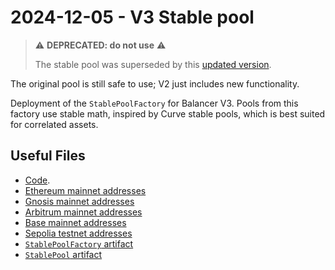 # 2024-12-05 - V3 Stable pool

> ⚠️ **DEPRECATED: do not use** ⚠️
>
> The stable pool was superseded by this [updated version](../../tasks/20250324-v3-stable-pool-v2/).

The original pool is still safe to use; V2 just includes new functionality.

Deployment of the `StablePoolFactory` for Balancer V3.
Pools from this factory use stable math, inspired by Curve stable pools, which is best suited for correlated assets.

## Useful Files

- [Code](https://github.com/balancer/balancer-v3-monorepo/commit/25d73b3d091f5dde943ad6b7d90db9569222510d).
- [Ethereum mainnet addresses](./output/mainnet.json)
- [Gnosis mainnet addresses](./output/gnosis.json)
- [Arbitrum mainnet addresses](./output/arbitrum.json)
- [Base mainnet addresses](./output/base.json)
- [Sepolia testnet addresses](./output/sepolia.json)
- [`StablePoolFactory` artifact](./artifact/StablePoolFactory.json)
- [`StablePool` artifact](./artifact/StablePool.json)

